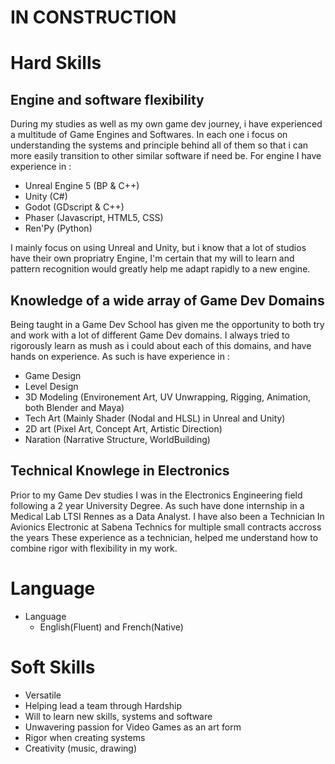 # IN CONSTRUCTION

# Hard Skills

## Engine and software flexibility

During my studies as well as my own  game dev journey, i have experienced a multitude of Game Engines and Softwares.
In each one i focus on understanding the systems and principle behind all of them so that i can more easily transition to other similar software if need be.
For engine I have experience in :
- Unreal Engine 5 (BP & C++)
- Unity (C#)
- Godot (GDscript & C++)
- Phaser (Javascript, HTML5, CSS)
- Ren'Py (Python)

I mainly focus on using Unreal and Unity, but i know that a lot of studios have their own propriatry Engine, I'm certain that my will to learn and pattern recognition would greatly help me adapt rapidly to a new engine.

## Knowledge of a wide array of Game Dev Domains

Being taught in a Game Dev School has given me the opportunity to both try and work with a lot of different Game Dev domains.
I always tried to rigorously learn as mush as i could about each of this domains, and have hands on experience.
As such is have experience in :
- Game Design
- Level Design
- 3D Modeling (Environement Art, UV Unwrapping, Rigging, Animation, both Blender and Maya)
- Tech Art (Mainly Shader (Nodal and HLSL) in Unreal and Unity)
- 2D art (Pixel Art, Concept Art, Artistic Direction)
- Naration (Narrative Structure, WorldBuilding)

## Technical Knowlege in Electronics

Prior to my Game Dev studies I was in the Electronics Engineering field following a 2 year University Degree.
As such have done internship in a Medical Lab LTSI Rennes as a Data Analyst.
I have also been a Technician In Avionics Electronic at Sabena Technics for multiple small contracts accross the years
These experience as a technician, helped me understand how to combine rigor with flexibility in my work.

# Language

- Language
  - English(Fluent) and French(Native)

# Soft Skills

- Versatile
- Helping lead a team through Hardship
- Will to learn new skills, systems and software
- Unwavering passion for Video Games as an art form
- Rigor when creating systems
- Creativity (music, drawing)


